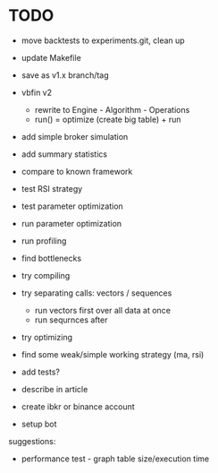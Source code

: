 # TODO

- move backtests to experiments.git, clean up
- update Makefile
- save as v1.x branch/tag
- vbfin v2
  - rewrite to Engine - Algorithm - Operations
  - run() = optimize (create big table) + run

- add simple broker simulation
- add summary statistics
- compare to known framework

- test RSI strategy
- test parameter optimization
- run parameter optimization

- run profiling
- find bottlenecks
- try compiling
- try separating calls: vectors / sequences
  - run vectors first over all data at once
  - run sequrnces after
- try optimizing

- find some weak/simple working strategy (ma, rsi)

- add tests?

- describe in article
- create ibkr or binance account
- setup bot

suggestions:

- performance test - graph table size/execution time
